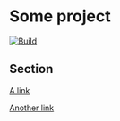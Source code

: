 # Some project

[![Build][2]][1]

## Section

<!-- remark-ignore-end -->

[A link][3]

[Another link][3]

[1]: https://github.com/remarkjs/remark-defsplit/actions

[2]: https://github.com/remarkjs/remark-defsplit/workflows/main/badge.svg

[3]: https://example.com
